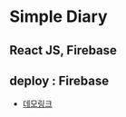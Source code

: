 # Simple Diary

## React JS, Firebase   
## deploy : Firebase     
* [데모링크](https://simplediary-f997e.web.app)